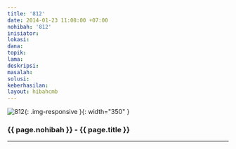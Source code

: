 ```yaml
---
title: '812'
date: 2014-01-23 11:08:00 +07:00
nohibah: '812'
inisiator:
lokasi:
dana:
topik:
lama:
deskripsi:
masalah:
solusi:
keberhasilan:
layout: hibahcmb
---
```


![812](/static/img/hibahcmb/812.png){: .img-responsive }{: width="350" }

### {{ page.nohibah }} - {{ page.title }}

---
